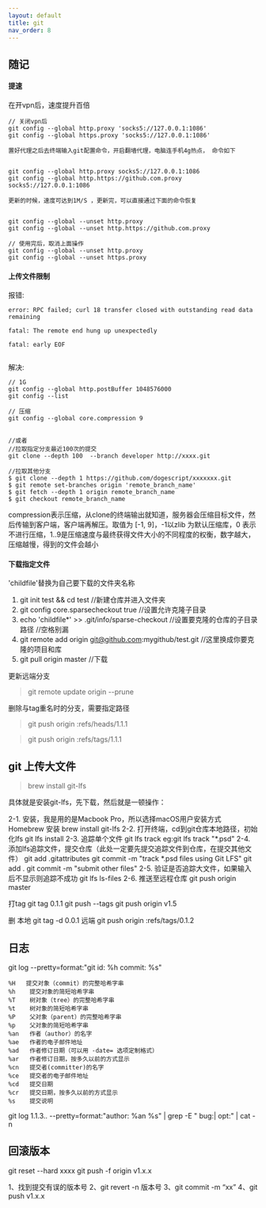 ```yaml
---
layout: default
title: git
nav_order: 8
---
```


## 随记

#### 提速

在开vpn后，速度提升百倍
~~~
// 关闭vpn后
git config --global http.proxy 'socks5://127.0.0.1:1086'
git config --global https.proxy 'socks5://127.0.0.1:1086'

置好代理之后去终端输入git配置命令，开启翻墙代理，电脑连手机4g热点， 命令如下


git config --global http.proxy socks5://127.0.0.1:1086
git config --global http.https://github.com.proxy socks5://127.0.0.1:1086

更新的时候，速度可达到1M/S ，更新完，可以直接通过下面的命令恢复


git config --global --unset http.proxy
git config --global --unset http.https://github.com.proxy

// 使用完后，取消上面操作
git config --global --unset http.proxy
git config --global --unset https.proxy
~~~

#### 上传文件限制

报错:
~~~
error: RPC failed; curl 18 transfer closed with outstanding read data remaining
 
fatal: The remote end hung up unexpectedly
 
fatal: early EOF
 
~~~

解决:
~~~
// 1G
git config --global http.postBuffer 1048576000
git config --list

// 压缩
git config --global core.compression 9


//或者
//拉取指定分支最近100次的提交
git clone --depth 100  --branch developer http://xxxx.git

//拉取其他分支
$ git clone --depth 1 https://github.com/dogescript/xxxxxxx.git
$ git remote set-branches origin 'remote_branch_name'
$ git fetch --depth 1 origin remote_branch_name
$ git checkout remote_branch_name
~~~

compression表示压缩，从clone的终端输出就知道，服务器会压缩目标文件，然后传输到客户端，客户端再解压。取值为 [-1, 9]，-1以zlib 为默认压缩库，0 表示不进行压缩，1..9是压缩速度与最终获得文件大小的不同程度的权衡，数字越大，压缩越慢，得到的文件会越小

#### 下载指定文件
'childfile'替换为自己要下载的文件夹名称
1. git init test && cd test     //新建仓库并进入文件夹
2. git config core.sparsecheckout true //设置允许克隆子目录
3. echo 'childfile*' >> .git/info/sparse-checkout //设置要克隆的仓库的子目录路径   //空格别漏 
4. git remote add origin git@github.com:mygithub/test.git  //这里换成你要克隆的项目和库
5. git pull origin master    //下载

更新远端分支
> git remote update origin --prune  

删除与tag重名时的分支，需要指定路径
>git push origin :refs/heads/1.1.1

>git push origin :refs/tags/1.1.1


## git 上传大文件

>brew install git-lfs

具体就是安装git-lfs，先下载，然后就是一顿操作：

2-1. 安装，我是用的是Macbook Pro，所以选择macOS用户安装方式 Homebrew 安装
brew install git-lfs
2-2. 打开终端，cd到git仓库本地路径，初始化lfs
git lfs install
2-3. 追踪单个文件
git lfs track
eg:git lfs track "*.psd"
2-4. 添加lfs追踪文件，提交仓库（此处一定要先提交追踪文件到仓库，在提交其他文件）
git add .gitattributes
git commit -m "track *.psd files using Git LFS"
git add .
git commit -m "submit other files"
2-5. 验证是否追踪大文件，如果输入后不显示则追踪不成功
git lfs ls-files
2-6. 推送至远程仓库
git push origin master


打tag
git tag 0.1.1
git push --tags
git push origin v1.5

删
本地 git tag -d 0.0.1
远端 git push origin :refs/tags/0.1.2


## 日志
git log --pretty=format:"git id: %h commit: %s" 
~~~
%H   提交对象（commit）的完整哈希字串
%h    提交对象的简短哈希字串
%T    树对象（tree）的完整哈希字串
%t    树对象的简短哈希字串
%P    父对象（parent）的完整哈希字串
%p    父对象的简短哈希字串
%an   作者（author）的名字
%ae   作者的电子邮件地址
%ad   作者修订日期（可以用 -date= 选项定制格式）
%ar   作者修订日期，按多久以前的方式显示
%cn   提交者(committer)的名字
%ce   提交者的电子邮件地址
%cd   提交日期
%cr   提交日期，按多久以前的方式显示
%s    提交说明
~~~

git log 1.1.3.. --pretty=format:"author: %an %s" | grep -E " bug:| opt:" | cat -n


## 回滚版本
git reset --hard xxxx
git push -f origin v1.x.x

1、找到提交有误的版本号
2、git revert -n 版本号
3、git commit -m “xx”
4、git push v1.x.x
